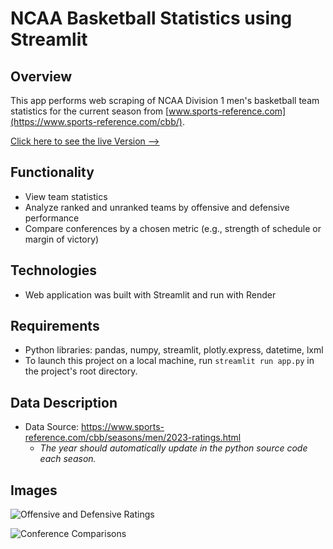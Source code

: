 # NCAA Basketball Statistics using Streamlit
## Overview
This app performs web scraping of NCAA Division 1 men's basketball team statistics for the current season from [www.sports-reference.com](https://www.sports-reference.com/cbb/).

[Click here to see the live Version -->](https://eda-college-basketball.onrender.com)

## Functionality
* View team statistics
* Analyze ranked and unranked teams by offensive and defensive performance
* Compare conferences by a chosen metric (e.g., strength of schedule or margin of victory)

## Technologies
* Web application was built with Streamlit and run with Render

## Requirements
* Python libraries: pandas, numpy, streamlit, plotly.express, datetime, lxml
* To launch this project on a local machine, run `streamlit run app.py` in the project's root directory.

## Data Description
* Data Source: https://www.sports-reference.com/cbb/seasons/men/2023-ratings.html
  * *The year should automatically update in the python source code each season.*

## Images

![Offensive and Defensive Ratings](/images/eda_scatterplot.png)

![Conference Comparisons](/images/eda_histogram.png)
